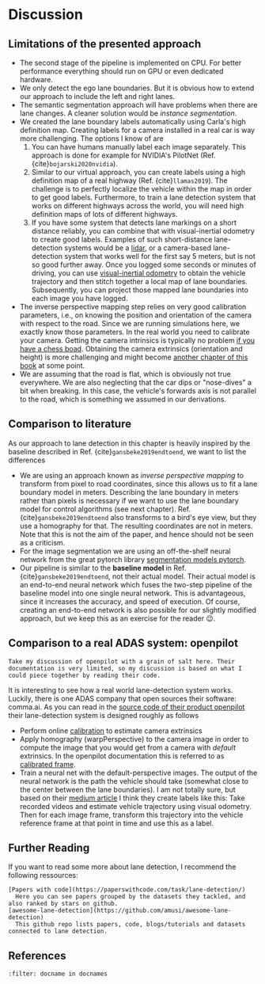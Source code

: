 # Discussion

## Limitations of the presented approach
* The second stage of the pipeline is implemented on CPU. For better performance everything should run on GPU or even dedicated hardware.
* We only detect the ego lane boundaries. But it is obvious how to extend our approach to include the left and right lanes.
* The semantic segmentation approach will have problems when there are lane changes. A cleaner solution would be *instance segmentation*.
* We created the lane boundary labels automatically using Carla's high definition map. Creating labels for a camera installed in a real car is way more challenging. The options I know of are 
    1. You can have humans manually label each image separately. This approach is done for example for NVIDIA's PilotNet (Ref. {cite}`bojarski2020nvidia`).
    2. Similar to our virtual approach, you can create labels using a high definition map of a real highway (Ref. {cite}`llamas2019`). The challenge is to perfectly localize the vehicle within the map in order to get good labels. Furthermore, to train a lane detection system that works on different highways across the world, you will need high definition maps of lots of different highways.
    3. If you have some system that detects lane markings on a short distance reliably, you can combine that with visual-inertial odometry to create good labels. Examples of such short-distance lane-detection systems would be a [lidar](https://en.wikipedia.org/wiki/Lidar), or a camera-based lane-detection system that works well for the first say 5 meters, but is not so good further away. Once you logged some seconds or minutes of driving, you can use [visual-inertial odometry](https://en.wikipedia.org/wiki/Visual_odometry#Visual_inertial_odometry) to obtain the vehicle trajectory and then stitch together a local map of lane boundaries. Subsequently, you can project those mapped lane boundaries into each image you have logged.
* The inverse perspective mapping step relies on very good calibration parameters, i.e., on knowing the position and orientation of the camera with respect to the road. Since we are running simulations here, we exactly know those parameters. In the real world you need to calibrate your camera. Getting the camera intrinsics is typically no problem [if you have a chess boad](https://docs.opencv.org/master/dc/dbb/tutorial_py_calibration.html). Obtaining the camera extrinsics (orientation and height) is more challenging and might become [another chapter of this book](../Appendix/NextChapters.md) at some point.
* We are assuming that the road is flat, which is obviously not true everywhere. We are also neglecting that the car dips or "nose-dives" a bit when breaking. In this case, the vehicle's forwards axis is not parallel to the road, which is something we assumed in our derivations.


## Comparison to literature

As our approach to lane detection in this chapter is heavily inspired by the baseline described in Ref. {cite}`gansbeke2019endtoend`, we want to list the differences
* We are using an approach known as *inverse perspective mapping* to transform from pixel to road coordinates, since this allows us to fit a lane boundary model in meters. Describing the lane boundary in meters rather than pixels is necessary if we want to use the lane boundary model for control algorithms (see next chapter). Ref. {cite}`gansbeke2019endtoend` also transforms to a bird's eye view, but they use a homography for that. The resulting coordinates are not in meters. Note that this is not the aim of the paper, and hence should not be seen as a criticism.
* For the image segmentation we are using an off-the-shelf neural network from the great pytorch library [segmentation models pytorch](https://github.com/qubvel/segmentation_models.pytorch).
* Our pipeline is similar to the **baseline model** in Ref. {cite}`gansbeke2019endtoend`, not their actual model. Their actual model is an end-to-end neural network which fuses the two-step pipeline of the baseline model into one single neural network. This is advantageous, since it increases the accuracy, and speed of execution. Of course, creating an end-to-end network is also possible for our slightly modified approach, but we keep this as an exercise for the reader 😉.

## Comparison to a real ADAS system: openpilot

```{margin}
Take my discussion of openpilot with a grain of salt here. Their documentation is very limited, so my discussion is based on what I could piece together by reading their code.
```
It is interesting to see how a real world lane-detection system works. Luckily, there is one ADAS company that open sources their software: comma.ai. As you can read in the [source code of their product openpilot](https://github.com/commaai/openpilot) their lane-detection system is designed roughly as follows
* Perform online [calibration](https://github.com/commaai/openpilot/blob/0b849d5a4e417d73e4b821b909839f379d70e75d/selfdrive/locationd/calibrationd.py) to estimate camera extrinsics
* Apply homography (warpPerspective) to the camera image in order to compute the image that you would get from a camera with *default* extrinsics. In the openpilot documentation this is referred to as [calibrated frame](https://github.com/commaai/openpilot/tree/master/common/transformations).
* Train a neural net with the default-perspective images. The output of the neural network is the path the vehicle should take (somewhat close to the center between the lane boundaries). I am not totally sure, but based on their [medium article](https://medium.com/@comma_ai/towards-a-superhuman-driving-agent-1f7391e2e8ec) I think they create labels like this: Take recorded videos and estimate vehicle trajectory using visual odometry. Then for each image frame, transform this trajectory into the vehicle reference frame at that point in time and use this as a label.

## Further Reading
If you want to read some more about lane detection, I recommend the following ressources:

```{glossary}
[Papers with code](https://paperswithcode.com/task/lane-detection/)
  Here you can see papers grouped by the datasets they tackled, and also ranked by stars on github.
[awesome-lane-detection](https://github.com/amusi/awesome-lane-detection)
  This github repo lists papers, code, blogs/tutorials and datasets connected to lane detection.
```


## References

```{bibliography}
:filter: docname in docnames
```